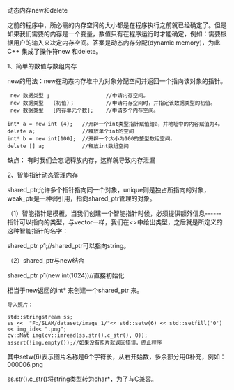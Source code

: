 动态内存new和delete

之前的程序中，所必需的内存空间的大小都是在程序执行之前就已经确定了。但是如果我们需要的内存是一个变量，数值只有在程序运行时才能确定，例如：需要根据用户的输入来决定内存空间。答案是动态内存分配(dynamic memory)，为此C++ 集成了操作符new 和delete。

1、简单的数值与数组内存

new的用法：new在动态内存堆中为对象分配空间并返回一个指向该对象的指针。

     new 数据类型 ;                  //申请内存空间。
     new 数据类型   (初值)；          //申请内存空间时，并指定该数据类型的初值。
     new 数据类型   [内存单元个数];    //申请多个内存空间。
    
    int* a = new int (4);   //开辟一个int类型指针赋值给a，并地址中的内容赋值为4。
    delete a;               //释放单个int的空间
    int* b = new int[100];  //开辟一个大小为100的整型数组空间。
    delete [] a;            //释放int数组空间

缺点： 有时我们会忘记释放内存，这样就导致内存泄漏

 2、智能指针动态管理内存

shared_ptr允许多个指针指向同一个对象，unique则是独占所指向的对象，weak_ptr是一种弱引用，指向shared_ptr管理的对象。

（1）智能指针是模板，当我们创建一个智能指针时候，必须提供额外信息------指针可以指向的类型，与vector一样，我们在<>中给出类型，之后就是所定义的这种智能指针的名字：

shared_ptr<string> p1;//shared_ptr可以指向string。

（2）shared_ptr与new结合

shared_ptr<int> p1(new int(1024))//直接初始化

相当于new返回的int* 来创建一个shared_ptr<int> 来。

    导入照片：      
    
    std::stringstream ss;
    ss <<  "F:/SLAM/dataset/image_1/"<< std::setw(6) << std::setfill('0') << img_id<< ".png";
    cv::Mat img(cv::imread(ss.str().c_str(), 0));
    assert(!img.empty());//如果没有照片就返回错误，终止程序

其中setw(6)表示图片名称是6个字符长，从右开始数，多余部分用0补充，例如：000006.png

ss.str().c_str()将string类型转为char*，为了与C兼容。